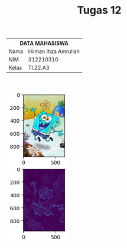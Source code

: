 <h1><p align="center"> Tugas 12</h1><br>

<table align="center">
  <tr>
    <th colspan="2">DATA MAHASISWA</th>
  </tr>
  <tr>
    <td>Nama</td>
    <td>Hilman Ihza Amrullah</td>
  </tr>
  <tr>
    <td>NIM</td>
    <td>312210310</td>
  </tr>
  <tr>
    <td>Kelas</td>
    <td>TI.22.A3</td>
  </tr>
</table>
<br>

![Output latihan](gambar/output.latihan.png)
